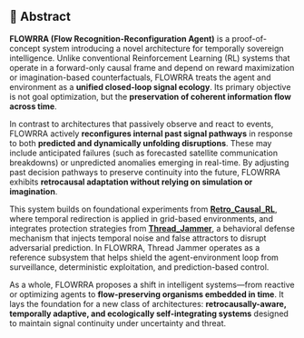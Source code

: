 ## 🧾 Abstract

**FLOWRRA (Flow Recognition-Reconfiguration Agent)** is a proof-of-concept system introducing a novel architecture for temporally sovereign intelligence. Unlike conventional Reinforcement Learning (RL) systems that operate in a forward-only causal frame and depend on reward maximization or imagination-based counterfactuals, FLOWRRA treats the agent and environment as a **unified closed-loop signal ecology**. Its primary objective is not goal optimization, but the **preservation of coherent information flow across time**.

In contrast to architectures that passively observe and react to events, FLOWRRA actively **reconfigures internal past signal pathways** in response to both **predicted and dynamically unfolding disruptions**. These may include anticipated failures (such as forecasted satellite communication breakdowns) or unpredicted anomalies emerging in real-time. By adjusting past decision pathways to preserve continuity into the future, FLOWRRA exhibits **retrocausal adaptation without relying on simulation or imagination**.

This system builds on foundational experiments from [**Retro_Causal_RL**](https://github.com/Tro23/Retro_Causal_RL), where temporal redirection is applied in grid-based environments, and integrates protection strategies from [**Thread_Jammer**](https://github.com/Tro23/Thread_Jammer), a behavioral defense mechanism that injects temporal noise and false attractors to disrupt adversarial prediction. In FLOWRRA, Thread Jammer operates as a reference subsystem that helps shield the agent-environment loop from surveillance, deterministic exploitation, and prediction-based control.

As a whole, FLOWRRA proposes a shift in intelligent systems—from reactive or optimizing agents to **flow-preserving organisms embedded in time**. It lays the foundation for a new class of architectures: **retrocausally-aware, temporally adaptive, and ecologically self-integrating systems** designed to maintain signal continuity under uncertainty and threat.
